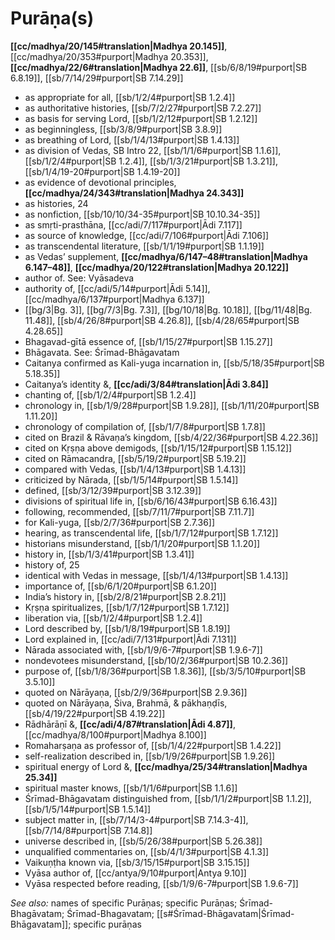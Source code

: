 # Purāṇa(s)

**[[cc/madhya/20/145#translation|Madhya 20.145]]**, [[cc/madhya/20/353#purport|Madhya 20.353]], **[[cc/madhya/22/6#translation|Madhya 22.6]]**, [[sb/6/8/19#purport|SB 6.8.19]], [[sb/7/14/29#purport|SB 7.14.29]]

* as appropriate for all, [[sb/1/2/4#purport|SB 1.2.4]]
* as authoritative histories, [[sb/7/2/27#purport|SB 7.2.27]]
* as basis for serving Lord, [[sb/1/2/12#purport|SB 1.2.12]]
* as beginningless, [[sb/3/8/9#purport|SB 3.8.9]]
* as breathing of Lord, [[sb/1/4/13#purport|SB 1.4.13]]
* as division of Vedas, SB Intro 22, [[sb/1/1/6#purport|SB 1.1.6]], [[sb/1/2/4#purport|SB 1.2.4]], [[sb/1/3/21#purport|SB 1.3.21]], [[sb/1/4/19-20#purport|SB 1.4.19-20]]
* as evidence of devotional principles, **[[cc/madhya/24/343#translation|Madhya 24.343]]**
* as histories, 24 
* as nonfiction, [[sb/10/10/34-35#purport|SB 10.10.34-35]]
* as smṛti-prasthāna, [[cc/adi/7/117#purport|Ādi 7.117]]
* as source of knowledge, [[cc/adi/7/106#purport|Ādi 7.106]]
* as transcendental literature, [[sb/1/1/19#purport|SB 1.1.19]]
* as Vedas’ supplement, **[[cc/madhya/6/147–48#translation|Madhya 6.147–48]]**, **[[cc/madhya/20/122#translation|Madhya 20.122]]**
* author of. See: Vyāsadeva 
* authority of, [[cc/adi/5/14#purport|Ādi 5.14]], [[cc/madhya/6/137#purport|Madhya 6.137]]
*  [[bg/3|Bg. 3]], [[bg/7/3|Bg. 7.3]], [[bg/10/18|Bg. 10.18]], [[bg/11/48|Bg. 11.48]], [[sb/4/26/8#purport|SB 4.26.8]], [[sb/4/28/65#purport|SB 4.28.65]]
* Bhagavad-gītā essence of, [[sb/1/15/27#purport|SB 1.15.27]]
* Bhāgavata. See: Śrīmad-Bhāgavatam 
* Caitanya confirmed as Kali-yuga incarnation in, [[sb/5/18/35#purport|SB 5.18.35]]
* Caitanya’s identity &, **[[cc/adi/3/84#translation|Ādi 3.84]]**
* chanting of, [[sb/1/2/4#purport|SB 1.2.4]]
* chronology in, [[sb/1/9/28#purport|SB 1.9.28]], [[sb/1/11/20#purport|SB 1.11.20]]
* chronology of compilation of, [[sb/1/7/8#purport|SB 1.7.8]]
* cited on Brazil & Rāvaṇa’s kingdom, [[sb/4/22/36#purport|SB 4.22.36]]
* cited on Kṛṣṇa above demigods, [[sb/1/15/12#purport|SB 1.15.12]]
* cited on Rāmacandra, [[sb/5/19/2#purport|SB 5.19.2]]
* compared with Vedas, [[sb/1/4/13#purport|SB 1.4.13]]
* criticized by Nārada, [[sb/1/5/14#purport|SB 1.5.14]]
* defined, [[sb/3/12/39#purport|SB 3.12.39]]
* divisions of spiritual life in, [[sb/6/16/43#purport|SB 6.16.43]]
* following, recommended, [[sb/7/11/7#purport|SB 7.11.7]]
* for Kali-yuga, [[sb/2/7/36#purport|SB 2.7.36]]
* hearing, as transcendental life, [[sb/1/7/12#purport|SB 1.7.12]]
* historians misunderstand, [[sb/1/1/20#purport|SB 1.1.20]]
* history in, [[sb/1/3/41#purport|SB 1.3.41]]
* history of, 25 
* identical with Vedas in message, [[sb/1/4/13#purport|SB 1.4.13]]
* importance of, [[sb/6/1/20#purport|SB 6.1.20]]
* India’s history in, [[sb/2/8/21#purport|SB 2.8.21]]
* Kṛṣṇa spiritualizes, [[sb/1/7/12#purport|SB 1.7.12]]
* liberation via, [[sb/1/2/4#purport|SB 1.2.4]]
* Lord described by, [[sb/1/8/19#purport|SB 1.8.19]]
* Lord explained in, [[cc/adi/7/131#purport|Ādi 7.131]]
* Nārada associated with, [[sb/1/9/6-7#purport|SB 1.9.6-7]]
* nondevotees misunderstand, [[sb/10/2/36#purport|SB 10.2.36]]
* purpose of, [[sb/1/8/36#purport|SB 1.8.36]], [[sb/3/5/10#purport|SB 3.5.10]]
* quoted on Nārāyaṇa, [[sb/2/9/36#purport|SB 2.9.36]]
* quoted on Nārāyaṇa, Śiva, Brahmā, & pākhaṇḍīs, [[sb/4/19/22#purport|SB 4.19.22]]
* Rādhārāṇī &, **[[cc/adi/4/87#translation|Ādi 4.87]]**, [[cc/madhya/8/100#purport|Madhya 8.100]]
* Romaharṣaṇa as professor of, [[sb/1/4/22#purport|SB 1.4.22]]
* self-realization described in, [[sb/1/9/26#purport|SB 1.9.26]]
* spiritual energy of Lord &, **[[cc/madhya/25/34#translation|Madhya 25.34]]**
* spiritual master knows, [[sb/1/1/6#purport|SB 1.1.6]]
* Śrīmad-Bhāgavatam distinguished from, [[sb/1/1/2#purport|SB 1.1.2]], [[sb/1/5/14#purport|SB 1.5.14]]
* subject matter in, [[sb/7/14/3-4#purport|SB 7.14.3-4]], [[sb/7/14/8#purport|SB 7.14.8]]
* universe described in, [[sb/5/26/38#purport|SB 5.26.38]]
* unqualified commentaries on, [[sb/4/1/3#purport|SB 4.1.3]]
* Vaikuṇṭha known via, [[sb/3/15/15#purport|SB 3.15.15]]
* Vyāsa author of, [[cc/antya/9/10#purport|Antya 9.10]]
* Vyāsa respected before reading, [[sb/1/9/6-7#purport|SB 1.9.6-7]]

*See also:* names of specific Purāṇas; specific Purāṇas; Śrīmad-Bhagāvatam; Śrīmad-Bhagavatam; [[s#Śrīmad-Bhāgavatam|Śrīmad-Bhāgavatam]]; specific purāṇas
